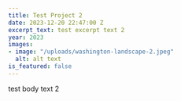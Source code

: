 ```yaml
---
title: Test Project 2
date: 2023-12-20 22:47:00 Z
excerpt_text: test excerpt text 2
year: 2023
images:
- image: "/uploads/washington-landscape-2.jpeg"
  alt: alt text
is_featured: false
---
```


test body text 2